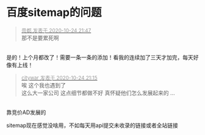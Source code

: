 # 百度sitemap的问题


<div class="quote"><blockquote><font size="2"><a href="https://www.hostloc.com/forum.php?mod=redirect&amp;goto=findpost&amp;pid=9347838&amp;ptid=758080" target="_blank"><font color="#999999">帝都 发表于 2020-10-24 21:47</font></a></font><br />
那不是要累死啊</blockquote></div><br />
是的！上个月都改了！需要一条一条的添加！看我的连续加了三天才加完，每天好像有上线！<img id="aimg_AiKA9" onclick="zoom(this, this.src, 0, 0, 0)" class="zoom" src="https://i.loli.net/2020/10/24/2zq6okpQwJe78rW.png" onmouseover="img_onmouseoverfunc(this)" onload="thumbImg(this)" border="0" alt="" /><img id="aimg_Yx5wG" onclick="zoom(this, this.src, 0, 0, 0)" class="zoom" src="https://cdn.jsdelivr.net/gh/hishis/forum-master/public/images/patch.gif" onmouseover="img_onmouseoverfunc(this)" onload="thumbImg(this)" border="0" alt="" />

<div class="quote"><blockquote><font size="2"><a href="https://www.hostloc.com/forum.php?mod=redirect&amp;goto=findpost&amp;pid=9347672&amp;ptid=758080" target="_blank"><font color="#999999">citywar 发表于 2020-10-24 21:15</font></a></font><br />
唉 这个我也遇到了 <br />
这么大一家公司 这点细节都做不好 真怀疑他们怎么发展起来的 ...</blockquote></div><br />
<img src="static/image/smiley/default/lol.gif" smilieid="12" border="0" alt="" />靠竞价AD发展的

sitemap现在感觉没啥用，不如每天用api提交未收录的链接或者全站链接
